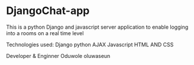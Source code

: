 # DjangoChat-app
This is a python Django and javascript server application to enable logging into a rooms on a real time level

Technologies used:
Django
python 
AJAX
Javascript
HTML AND CSS

Developer & Enginner
Oduwole oluwaseun
